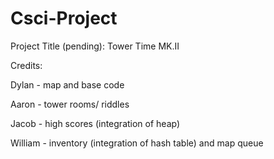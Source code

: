 # Csci-Project
Project Title (pending): Tower Time MK.II

Credits:

Dylan - map and base code

Aaron - tower rooms/ riddles

Jacob - high scores (integration of heap)

William - inventory (integration of hash table) and map queue
